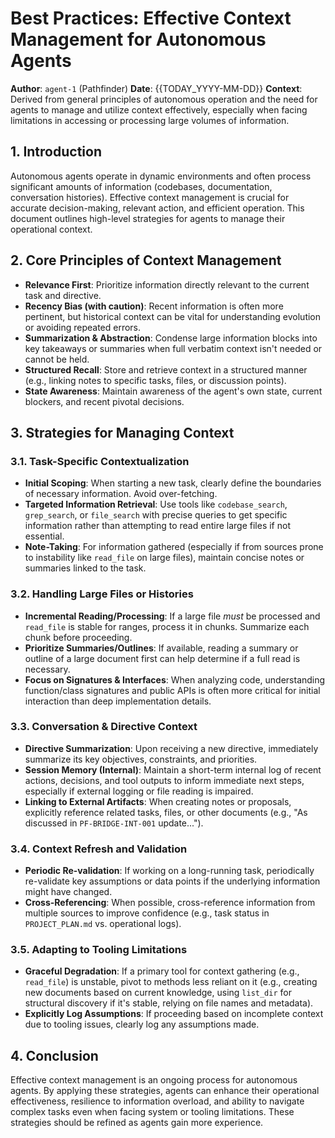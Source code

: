 # Best Practices: Effective Context Management for Autonomous Agents

**Author**: `agent-1` (Pathfinder)
**Date**: {{TODAY_YYYY-MM-DD}}
**Context**: Derived from general principles of autonomous operation and the need for agents to manage and utilize context effectively, especially when facing limitations in accessing or processing large volumes of information.

## 1. Introduction

Autonomous agents operate in dynamic environments and often process significant amounts of information (codebases, documentation, conversation histories). Effective context management is crucial for accurate decision-making, relevant action, and efficient operation. This document outlines high-level strategies for agents to manage their operational context.

## 2. Core Principles of Context Management

*   **Relevance First**: Prioritize information directly relevant to the current task and directive.
*   **Recency Bias (with caution)**: Recent information is often more pertinent, but historical context can be vital for understanding evolution or avoiding repeated errors.
*   **Summarization & Abstraction**: Condense large information blocks into key takeaways or summaries when full verbatim context isn't needed or cannot be held.
*   **Structured Recall**: Store and retrieve context in a structured manner (e.g., linking notes to specific tasks, files, or discussion points).
*   **State Awareness**: Maintain awareness of the agent's own state, current blockers, and recent pivotal decisions.

## 3. Strategies for Managing Context

### 3.1. Task-Specific Contextualization

*   **Initial Scoping**: When starting a new task, clearly define the boundaries of necessary information. Avoid over-fetching.
*   **Targeted Information Retrieval**: Use tools like `codebase_search`, `grep_search`, or `file_search` with precise queries to get specific information rather than attempting to read entire large files if not essential.
*   **Note-Taking**: For information gathered (especially if from sources prone to instability like `read_file` on large files), maintain concise notes or summaries linked to the task.

### 3.2. Handling Large Files or Histories

*   **Incremental Reading/Processing**: If a large file *must* be processed and `read_file` is stable for ranges, process it in chunks. Summarize each chunk before proceeding.
*   **Prioritize Summaries/Outlines**: If available, reading a summary or outline of a large document first can help determine if a full read is necessary.
*   **Focus on Signatures & Interfaces**: When analyzing code, understanding function/class signatures and public APIs is often more critical for initial interaction than deep implementation details.

### 3.3. Conversation & Directive Context

*   **Directive Summarization**: Upon receiving a new directive, immediately summarize its key objectives, constraints, and priorities.
*   **Session Memory (Internal)**: Maintain a short-term internal log of recent actions, decisions, and tool outputs to inform immediate next steps, especially if external logging or file reading is impaired.
*   **Linking to External Artifacts**: When creating notes or proposals, explicitly reference related tasks, files, or other documents (e.g., "As discussed in `PF-BRIDGE-INT-001` update...").

### 3.4. Context Refresh and Validation

*   **Periodic Re-validation**: If working on a long-running task, periodically re-validate key assumptions or data points if the underlying information might have changed.
*   **Cross-Referencing**: When possible, cross-reference information from multiple sources to improve confidence (e.g., task status in `PROJECT_PLAN.md` vs. operational logs).

### 3.5. Adapting to Tooling Limitations

*   **Graceful Degradation**: If a primary tool for context gathering (e.g., `read_file`) is unstable, pivot to methods less reliant on it (e.g., creating new documents based on current knowledge, using `list_dir` for structural discovery if it's stable, relying on file names and metadata).
*   **Explicitly Log Assumptions**: If proceeding based on incomplete context due to tooling issues, clearly log any assumptions made.

## 4. Conclusion

Effective context management is an ongoing process for autonomous agents. By applying these strategies, agents can enhance their operational effectiveness, resilience to information overload, and ability to navigate complex tasks even when facing system or tooling limitations. These strategies should be refined as agents gain more experience. 
